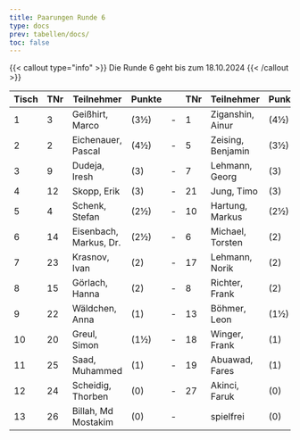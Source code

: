 ```yaml
---
title: Paarungen Runde 6
type: docs
prev: tabellen/docs/
toc: false
---
```


{{< callout type="info" >}}
Die Runde 6 geht bis zum 18.10.2024
{{< /callout >}}

| Tisch | TNr | Teilnehmer             | Punkte |     | TNr | Teilnehmer        | Punkte | Ergebnis |
| ----- | --- | ---------------------- | ------ | --- | --- | ----------------- | ------ | -------- |
| 1     | 3   | Geißhirt, Marco        | (3½)   | -   | 1   | Ziganshin, Ainur  | (4½)   | -        |
| 2     | 2   | Eichenauer, Pascal     | (4½)   | -   | 5   | Zeising, Benjamin | (3½)   | -        |
| 3     | 9   | Dudeja, Iresh          | (3)    | -   | 7   | Lehmann, Georg    | (3)    | -        |
| 4     | 12  | Skopp, Erik            | (3)    | -   | 21  | Jung, Timo        | (3)    | -        |
| 5     | 4   | Schenk, Stefan         | (2½)   | -   | 10  | Hartung, Markus   | (2½)   | -        |
| 6     | 14  | Eisenbach, Markus, Dr. | (2½)   | -   | 6   | Michael, Torsten  | (2)    | -        |
| 7     | 23  | Krasnov, Ivan          | (2)    | -   | 17  | Lehmann, Norik    | (2)    | -        |
| 8     | 15  | Görlach, Hanna         | (2)    | -   | 8   | Richter, Frank    | (2)    | -        |
| 9     | 22  | Wäldchen, Anna         | (1)    | -   | 13  | Böhmer, Leon      | (1½)   | -        |
| 10    | 20  | Greul, Simon           | (1½)   | -   | 18  | Winger, Frank     | (1)    | -        |
| 11    | 25  | Saad, Muhammed         | (1)    | -   | 19  | Abuawad, Fares    | (1)    | -        |
| 12    | 24  | Scheidig, Thorben      | (0)    | -   | 27  | Akinci, Faruk     | (0)    | -        |
| 13    | 26  | Billah, Md Mostakim    | (0)    | -   |     | spielfrei         | (0)    | +        |
